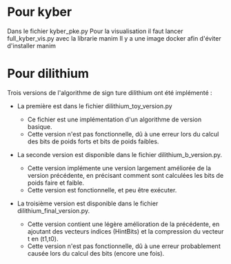 # Pour kyber
Dans le fichier kyber_pke.py
Pour la visualisation il faut lancer full_kyber_vis.py avec la librarie manim 
Il y a une image docker afin d'éviter d'installer manim 

# Pour dilithium
Trois versions de l'algorithme de sign  ture dilithium ont été implémenté :
- La première est dans le fichier dilithium_toy_version.py
  - Ce fichier est une implémentation d'un algorithme de version basique.
  - Cette version n'est pas fonctionnelle, dû à une erreur lors du calcul des bits de poids forts et bits de poids faibles.

- La seconde version est disponible dans le fichier dilithium_b_version.py.
  - Cette version implémente une version largement améliorée de la version précédente, en précisant comment sont calculées les bits de poids faire et faible.
  - Cette version est fonctionnelle, et peu être exécuter.

- La troisième version est disponible dans le fichier dilithium_final_version.py.
    - Cette version contient une légère amélioration de la précédente, en ajoutant des vecteurs indices (HintBits) et la compression du vecteur t en (t1,t0).
    - Cette version n'est pas fonctionnelle, dû à une erreur probablement causée lors du calcul des bits (encore une fois).
